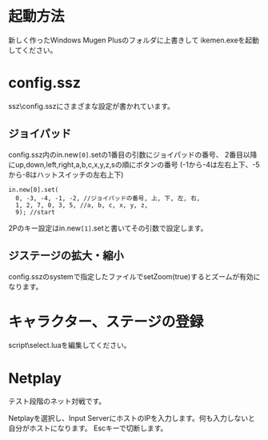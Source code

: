 # 起動方法 #

新しく作ったWindows Mugen Plusのフォルダに上書きして
ikemen.exeを起動してください。

# config.ssz #
ssz\config.sszにさまざまな設定が書かれています。

## ジョイパッド ##
config.ssz内のin.new`[0]`.setの1番目の引数にジョイパッドの番号、
2番目以降にup,down,left,right,a,b,c,x,y,z,sの順にボタンの番号
(-1から-4は左右上下、-5から-8はハットスイッチの左右上下)

```
in.new[0].set( 
  0, -3, -4, -1, -2, //ジョイパッドの番号, 上, 下, 左, 右, 
  1, 2, 7, 0, 3, 5, //a, b, c, x, y, z, 
  9); //start 
```

2Pのキー設定はin.new`[1]`.setと書いてその引数で設定します。

## ジステージの拡大・縮小 ##
config.sszのsystemで指定したファイルでsetZoom(true)するとズームが有効になります。

# キャラクター、ステージの登録 #
script\select.luaを編集してください。

# Netplay #
テスト段階のネット対戦です。


Netplayを選択し、Input ServerにホストのIPを入力します。何も入力しないと自分がホストになります。
Escキーで切断します。